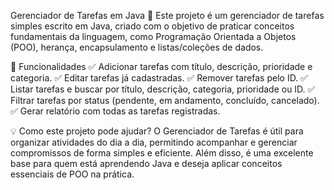 Gerenciador de Tarefas em Java 📝
Este projeto é um gerenciador de tarefas simples escrito em Java, criado com o objetivo de praticar conceitos fundamentais da linguagem, como Programação Orientada a Objetos (POO), herança, encapsulamento e listas/coleções de dados.

📌 Funcionalidades
✅ Adicionar tarefas com título, descrição, prioridade e categoria.
✅ Editar tarefas já cadastradas.
✅ Remover tarefas pelo ID.
✅ Listar tarefas e buscar por título, descrição, categoria, prioridade ou ID.
✅ Filtrar tarefas por status (pendente, em andamento, concluído, cancelado).
✅ Gerar relatório com todas as tarefas registradas.

💡 Como este projeto pode ajudar?
O Gerenciador de Tarefas é útil para organizar atividades do dia a dia, permitindo acompanhar e gerenciar compromissos de forma simples e eficiente. Além disso, é uma excelente base para quem está aprendendo Java e deseja aplicar conceitos essenciais de POO na prática.
